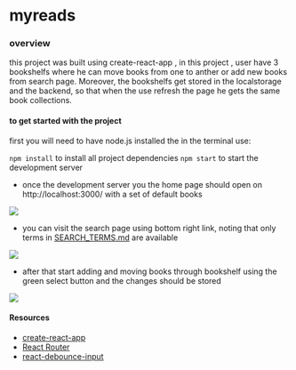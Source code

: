 # myreads


### overview
this project was built using create-react-app , in this project  , user have 3 bookshelfs where he can move books from one to anther or add new books from search page. Moreover, the bookshelfs get stored in the localstorage and the backend, so that when the use refresh the page he gets the same book collections.
 
#### to get started with the project

first you will need to have node.js installed
the in the terminal use:

`npm install` to install all project dependencies
`npm start` to start the development server 

- once the development server you the home page should open on  http://localhost:3000/ with a set of default books 

![](https://i.gyazo.com/5e378556dbb45833fc783c8f07d6908e.png)

- you can visit the search page using bottom right link, noting that only terms in [SEARCH_TERMS.md](SEARCH_TERMS.md) are available

![](https://i.gyazo.com/288b3fd4e86091ae0f43a018edc4e872.png)

- after that start adding  and moving books through bookshelf using the green select button and the changes should be stored

![](https://i.gyazo.com/f6abab1633237e51027779041a0f829e.png)

#### Resources
- [create-react-app](https://reactjs.org/docs/create-a-new-react-app.html)
- [React Router](https://reactrouter.com/docs/en/v6)
- [react-debounce-input](https://www.npmjs.com/package/react-debounce-input)

